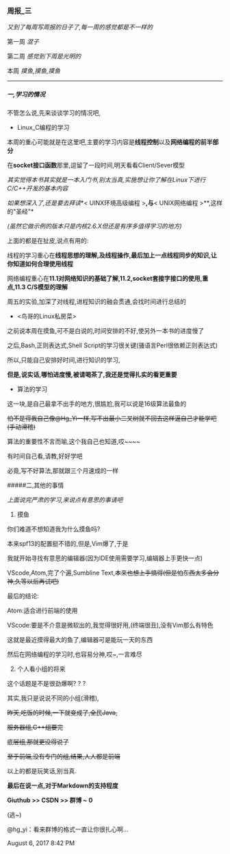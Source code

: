 ### 周报_三

*又到了每周写周报的日子了,每一周的感觉都是不一样的*

第一周 *混子*

第二周 *感觉到下周是光明的*

本周 *摸鱼,摸鱼,摸鱼*
_ _ _

##### 一,学习的情况

不管怎么说,先来谈谈学习的情况吧,

- Linux_C编程的学习

 本周的重心可能就是在这里吧,主要的学习内容是**线程控制**以及**网络编程的前半部分**
 
 在**socket接口函数**那里,逗留了一段时间,明天看看Client/Sever模型
 
 *其实觉得本书其实就是一本入门书,别太当真,实施想让你了解在Linux下进行C/C++开发的基本内容*
 
 *如果想深入了,还是要去拜读**< UINX环境高级编程 >**,与**< UNIX网络编程 >**,这样的"圣经"*
 
 *(虽然它做示例的版本只是内核2.6.X但还是有序多值得学习的地方)*
 
 上面的都是在扯皮,说点有用的:
 
 线程的学习重心在**线程思想的理解,及线程操作,最后加上一点线程同步的知识,让你知道如何合理使用线程**
 
 网络编程重心在**11.1对网络知识的基础了解,11.2,socket套接字接口的使用,重点,11.3 C/S模型的理解**
 
 周五的实验,加深了对线程,进程知识的融会贯通,会找时间进行总结的
 
- <鸟哥的Linux私房菜>

 之前说本周在摸鱼,可不是白说的,时间安排的不好,使另外一本书的进度慢了
 
 之后,Bash,正则表达式,Shell Script的学习很关键(骚语言Perl很依赖正则表达式)
 
 所以,只能自己安排好时间,进行知识的学习,
 
 **但是,说实话,哪怕进度慢,被请喝茶了,我还是觉得扎实的看更重要**
 
- 算法的学习

 这一块,是自己最拿不出手的地方,很尴尬,我可以说是16级算法最鱼的
 
 ~~怕不是得我自己像@Hg_Yi一样,写不出最小二叉树就不回去这样逼自己才能学吧(手动滑稽)~~
 
 算法的重要性不言而喻,这个我自己也知道,哎~~~~
 
 有时间自己看,请教,好好学吧
 
 必竟,写不好算法,那就跟三个月速成的一样
 
#####二,其他的事情

*上面说完严肃的学习,来说点有意思的事请吧*

1. 摸鱼

 你们难道不想知道我为什么摸鱼吗?
 
 本来spf13的配置挺不错的,但是,Vim爆了,于是
 
 我就开始寻找有意思的编辑器(因为IDE使用需要学习,编辑器上手更快一点)
 
 VScode,Atom,完了个遍,Sumbline Text,~~本来也想上手搞得(但是怕东西太多会分神,久等以后再试吧)~~
 
 最后的结论:
 
 Atom:适合进行前端的使用
 
 VScode:要是不介意是微软出的,我觉得很好用,(终端很丑),没有Vim那么有特色
 
 这就是最近摸得最大的鱼了,编辑器可是能玩一天的东西
 
 然后在网络编程的学习时,也容易分神,哎~,一言难尽
 
2. 个人看小组的将来

 这个话题是不是很劲爆啊? ? ?
 
 其实,我只是说说不同的小组(滑稽),
 
 ~~昨天,吃饭的时候,一下就变成了,全民Java,~~
 
 ~~服务器组,C++组要完~~
 
 ~~底层组,那就更没得说了~~
 
 ~~至于前端,没有专门的组,结果,人人都是前端~~
 
 以上的都是玩笑话,别当真.
 
 **最后在说一点,对于Markdown的支持程度**
 
 **Giuthub >> CSDN >> 群博 ~ 0**
 
 (逃~)
 
 @hg_yi：看来群博的格式一直让你很扎心啊...
 
 August 6, 2017 8:42 PM
